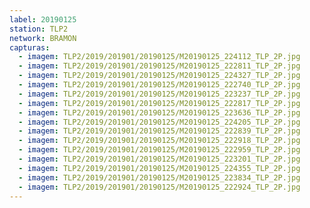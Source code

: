 ```yaml
---
label: 20190125
station: TLP2
network: BRAMON
capturas:
  - imagem: TLP2/2019/201901/20190125/M20190125_224112_TLP_2P.jpg
  - imagem: TLP2/2019/201901/20190125/M20190125_222811_TLP_2P.jpg
  - imagem: TLP2/2019/201901/20190125/M20190125_224327_TLP_2P.jpg
  - imagem: TLP2/2019/201901/20190125/M20190125_222740_TLP_2P.jpg
  - imagem: TLP2/2019/201901/20190125/M20190125_223237_TLP_2P.jpg
  - imagem: TLP2/2019/201901/20190125/M20190125_222817_TLP_2P.jpg
  - imagem: TLP2/2019/201901/20190125/M20190125_223636_TLP_2P.jpg
  - imagem: TLP2/2019/201901/20190125/M20190125_224205_TLP_2P.jpg
  - imagem: TLP2/2019/201901/20190125/M20190125_222839_TLP_2P.jpg
  - imagem: TLP2/2019/201901/20190125/M20190125_222918_TLP_2P.jpg
  - imagem: TLP2/2019/201901/20190125/M20190125_222959_TLP_2P.jpg
  - imagem: TLP2/2019/201901/20190125/M20190125_223201_TLP_2P.jpg
  - imagem: TLP2/2019/201901/20190125/M20190125_224355_TLP_2P.jpg
  - imagem: TLP2/2019/201901/20190125/M20190125_223834_TLP_2P.jpg
  - imagem: TLP2/2019/201901/20190125/M20190125_222924_TLP_2P.jpg
---
```

